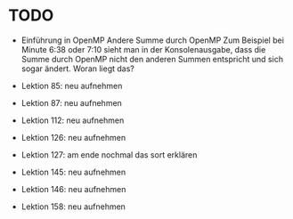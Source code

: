 # TODO

- Einführung in OpenMP
    Andere Summe durch OpenMP
    Zum Beispiel bei Minute 6:38 oder 7:10 sieht man in der Konsolenausgabe, dass die Summe durch OpenMP nicht den anderen Summen entspricht und sich sogar ändert. Woran liegt das?

- Lektion 85: neu aufnehmen
- Lektion 87: neu aufnehmen
- Lektion 112: neu aufnehmen
- Lektion 126: neu aufnehmen
- Lektion 127: am ende nochmal das sort erklären
- Lektion 145: neu aufnehmen
- Lektion 146: neu aufnehmen
- Lektion 158: neu aufnehmen
